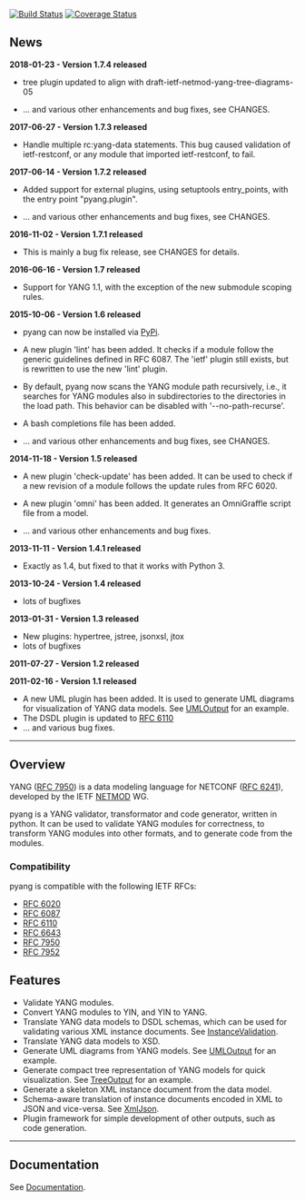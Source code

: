 [![Build Status](https://travis-ci.org/mbj4668/pyang.svg?branch=master)](https://travis-ci.org/mbj4668/pyang)
[![Coverage Status](https://coveralls.io/repos/mbj4668/pyang/badge.svg)](https://coveralls.io/r/mbj4668/pyang)

## News ##
**2018-01-23 - Version 1.7.4 released**

  * tree plugin updated to align with draft-ietf-netmod-yang-tree-diagrams-05

  * ... and various other enhancements and bug fixes, see CHANGES.

**2017-06-27 - Version 1.7.3 released**

  * Handle multiple rc:yang-data statements.  This bug caused
    validation of ietf-restconf, or any module that imported
    ietf-restconf, to fail.

**2017-06-14 - Version 1.7.2 released**

  * Added support for external plugins, using setuptools entry_points,
    with the entry point "pyang.plugin".

  * ... and various other enhancements and bug fixes, see CHANGES.

**2016-11-02 - Version 1.7.1 released**

  * This is mainly a bug fix release, see CHANGES for details.

**2016-06-16 - Version 1.7 released**
  * Support for YANG 1.1, with the exception of the new submodule scoping rules. 


**2015-10-06 - Version 1.6 released**

  * pyang can now be installed via [PyPi](https://pypi.python.org/pypi).

  * A new plugin 'lint' has been added. It checks if a module follow
    the generic guidelines defined in RFC 6087.  The 'ietf' plugin
    still exists, but is rewritten to use the new 'lint' plugin.

  * By default, pyang now scans the YANG module path recursively,
    i.e., it searches for YANG modules also in subdirectories to the
    directories in the load path.  This behavior can be disabled with
    '--no-path-recurse'.

  * A bash completions file has been added.

  * ... and various other enhancements and bug fixes, see CHANGES.

**2014-11-18 - Version 1.5 released**

  * A new plugin 'check-update' has been added. It can be used to check if a new revision of a module follows the update rules from RFC 6020.

  * A new plugin 'omni' has been added.  It generates an OmniGraffle script file from a model.

  * ... and various other enhancements and bug fixes.

**2013-11-11 - Version 1.4.1 released**
  * Exactly as 1.4, but fixed to that it works with Python 3.

**2013-10-24 - Version 1.4 released**
  * lots of bugfixes

**2013-01-31 - Version 1.3 released**
  * New plugins: hypertree, jstree, jsonxsl, jtox
  * lots of bugfixes

**2011-07-27 - Version 1.2 released**

**2011-02-16 - Version 1.1 released**

  * A new UML plugin has been added. It is used to generate UML
    diagrams for visualization of YANG data models.  See
    [UMLOutput](https://github.com/mbj4668/pyang/wiki/UMLOutput) for
    an example.
  * The DSDL plugin is updated to [RFC 6110](http://tools.ietf.org/html/rfc6110)
  * ... and various bug fixes.


---


## Overview ##

YANG ([RFC 7950](http://tools.ietf.org/html/rfc7950)) is a data modeling language for NETCONF ([RFC 6241](http://tools.ietf.org/html/rfc6241)), developed by the IETF [NETMOD](http://www.ietf.org/html.charters/netmod-charter.html) WG.

pyang is a YANG validator, transformator and code generator, written in python. It can be used to validate YANG modules for correctness, to transform YANG modules into other formats, and to generate code from the modules.

### Compatibility ###

pyang is compatible with the following IETF RFCs:

  * [RFC 6020](http://tools.ietf.org/html/rfc6020)
  * [RFC 6087](http://tools.ietf.org/html/rfc6087)
  * [RFC 6110](http://tools.ietf.org/html/rfc6110)
  * [RFC 6643](http://tools.ietf.org/html/rfc6643)
  * [RFC 7950](http://tools.ietf.org/html/rfc7950)
  * [RFC 7952](http://tools.ietf.org/html/rfc7952)

## Features ##

  * Validate YANG modules.
  * Convert YANG modules to YIN, and YIN to YANG.
  * Translate YANG data models to DSDL schemas, which can be used for
    validating various XML instance documents. See
    [InstanceValidation](https://github.com/mbj4668/pyang/wiki/InstanceValidation).
  * Translate YANG data models to XSD.
  * Generate UML diagrams from YANG models. See
    [UMLOutput](https://github.com/mbj4668/pyang/wiki/UMLOutput) for
    an example.
  * Generate compact tree representation of YANG models for quick
  visualization. See
  [TreeOutput](https://github.com/mbj4668/pyang/wiki/TreeOutput) for
  an example.
  * Generate a skeleton XML instance document from the data model.
  * Schema-aware translation of instance documents encoded in XML to
    JSON and vice-versa. See
    [XmlJson](https://github.com/mbj4668/pyang/wiki/XmlJson).
  * Plugin framework for simple development of other outputs, such as
    code generation.


---


## Documentation ##

See [Documentation](https://github.com/mbj4668/pyang/wiki/Documentation).
